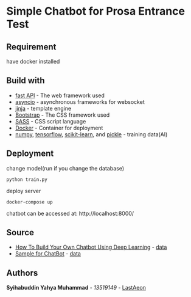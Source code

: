 # Simple Chatbot for Prosa Entrance Test

## Requirement
have docker installed

## Build with
* [fast API](https://flask.palletsprojects.com/en/1.1.x/) - The web framework used
* [asyncio]() - asynchronous frameworks for websocket
* [jinja]() - template engine
* [Bootstrap](https://getbootstrap) - The CSS framework used
* [SASS](https://sass-lang.com/documentation) - CSS script language
* [Docker](https://docs.docker.com/) - Container for deployment
* [numpy](https://numpy.org/doc/stable/), 
  [tensorflow](https://www.tensorflow.org/overview),
  [scikit-learn](https://scikit-learn.org/stable/getting_started.html), and 
  [pickle](https://docs.python.org/3/library/pickle.html) - 
  training data(AI)

## Deployment
change model(run if you change the database)
```
python train.py
```
deploy server
```
docker-compose up
```
chatbot can be accessed at: http://localhost:8000/
## Source
* [How To Build Your Own Chatbot Using Deep Learning](https://developers.sap.com/tutorials/conversational-ai-faq-chatbot-beginner.html) -
[data](https://github.com/amilavm/Chatbot_Keras/blob/main/intents.json)
* [Sample for ChatBot](https://www.kaggle.com/code/himanshu01dadhich/sample-for-chatbot) - [data](https://www.kaggle.com/code/himanshu01dadhich/sample-for-chatbot/data?select=intents.json)

## Authors
**Syihabuddin Yahya Muhammad** - *13519149* - [LastAeon](https://github.com/LastAeon)